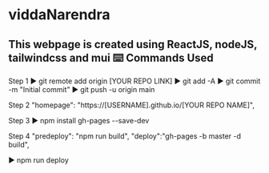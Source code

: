 # viddaNarendra
This webpage is created using ReactJS, nodeJS, tailwindcss and mui
⌨️ Commands Used
----------------------------------------------------------
Step 1
▶️ git remote add origin [YOUR REPO LINK]
▶️ git add -A
▶️ git commit -m "Initial commit"
▶️ git push -u origin main

Step 2
"homepage": "https://[USERNAME].github.io/[YOUR REPO NAME]",

Step 3
▶️ npm install gh-pages --save-dev

Step 4
"predeploy": "npm run build",
"deploy":"gh-pages -b master -d build",

▶️ npm run deploy
